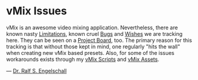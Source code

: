 
vMix Issues
===========

vMix is an awesome video mixing application.
Nevertheless, there are known nasty [Limitations](https://github.com/rse/vmix-issues/labels/Type%3A%20Limitation),
known cruel [Bugs](https://github.com/rse/vmix-issues/labels/Type%3A%20Bug) and
[Wishes](https://github.com/rse/vmix-issues/labels/Type%3A%20Wish) we are
tracking here. They can be seen on a [Project Board](https://github.com/users/rse/projects/1/views/1), too.
The primary reason for this tracking is that without those kept in mind, one regularly "hits the wall"
when creating new vMix based presets.
Also, for some of the issues workarounds exists through my [vMix Scripts](https://github.com/rse/vmix-scripts/)
and [vMix Assets](https://github.com/rse/vmix-assets/).

&mdash; [Dr. Ralf S. Engelschall](mailto:rse@engelschall.com)

